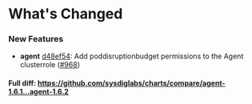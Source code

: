 # What's Changed

### New Features
- **agent** [d48ef54](https://github.com/sysdiglabs/charts/commit/d48ef54afb4c79c72d8b51a77d8e101f9d25a4f4): Add poddisruptionbudget permissions to the Agent clusterrole ([#968](https://github.com/sysdiglabs/charts/issues/968))

#### Full diff: https://github.com/sysdiglabs/charts/compare/agent-1.6.1...agent-1.6.2
